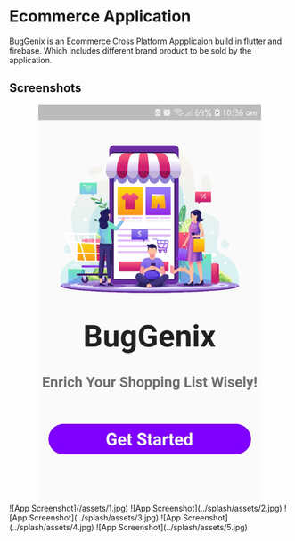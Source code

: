
# Ecommerce Application

BugGenix is an Ecommerce Cross Platform Appplicaion build in flutter and firebase. Which includes different brand product to be sold by the application.



## Screenshots

<div align="center">
    <img src="/assets/1.jpg" width="400px"</img> 
</div>
![App Screenshot](/assets/1.jpg)
![App Screenshot](../splash/assets/2.jpg)
![App Screenshot](../splash/assets/3.jpg)
![App Screenshot](../splash/assets/4.jpg)
![App Screenshot](../splash/assets/5.jpg)


